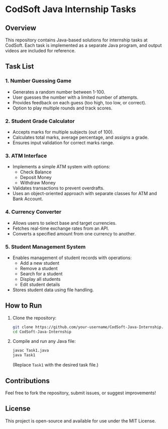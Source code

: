 # CodSoft Java Internship Tasks

## Overview
This repository contains Java-based solutions for internship tasks at CodSoft. Each task is implemented as a separate Java program, and output videos are included for reference.

## Task List

### 1. Number Guessing Game
- Generates a random number between 1-100.
- User guesses the number with a limited number of attempts.
- Provides feedback on each guess (too high, too low, or correct).
- Option to play multiple rounds and track scores.

### 2. Student Grade Calculator
- Accepts marks for multiple subjects (out of 100).
- Calculates total marks, average percentage, and assigns a grade.
- Ensures input validation for correct marks range.

### 3. ATM Interface
- Implements a simple ATM system with options:
  - Check Balance
  - Deposit Money
  - Withdraw Money
- Validates transactions to prevent overdrafts.
- Uses an object-oriented approach with separate classes for ATM and Bank Account.

### 4. Currency Converter
- Allows users to select base and target currencies.
- Fetches real-time exchange rates from an API.
- Converts a specified amount from one currency to another.

### 5. Student Management System
- Enables management of student records with operations:
  - Add a new student
  - Remove a student
  - Search for a student
  - Display all students
  - Edit student details
- Stores student data using file handling.

## How to Run
1. Clone the repository:
   ```sh
   git clone https://github.com/your-username/CodSoft-Java-Internship.git
   cd CodSoft-Java-Internship
   ```
2. Compile and run any Java file:
   ```sh
   javac Task1.java
   java Task1
   ```
   (Replace `Task1` with the desired task file.)

## Contributions
Feel free to fork the repository, submit issues, or suggest improvements!

## License
This project is open-source and available for use under the MIT License.
